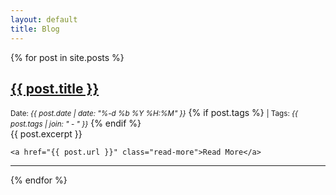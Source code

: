 ```yaml
---
layout: default
title: Blog
---
```


<div class="posts">
  {% for post in site.posts %}
  <article class="post">
    <h1><a href="{{ post.url }}">{{ post.title }}</a></h1>
    <small>Date: <em>{{ post.date | date: "%-d %b %Y %H:%M" }}</em></small>
    {% if post.tags %}
    <small>| Tags: <em>{{ post.tags | join: "</em> - <em>" }}</em></small>
    {% endif %}
    <div class="entry">
      {{ post.excerpt }}
    </div>

    <a href="{{ post.url }}" class="read-more">Read More</a>
  </article>
  <hr/>
  {% endfor %}
</div>
